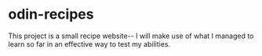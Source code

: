 # odin-recipes

This project is a small recipe website-- I will make use of what I managed to learn so far
in an effective way to test my abilities.